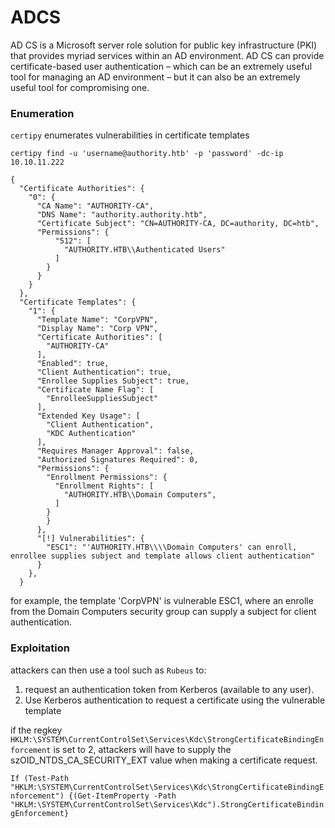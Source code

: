 # ADCS

AD CS is a Microsoft server role solution for public key infrastructure (PKI) that provides myriad services within an AD environment.
AD CS can provide certificate-based user authentication – which can be an extremely useful tool for managing an AD environment – but it can also be an extremely useful tool for compromising one. 

### Enumeration

```certipy``` enumerates vulnerabilities in certificate templates

```certipy find -u 'username@authority.htb' -p 'password' -dc-ip 10.10.11.222```

```
{
  "Certificate Authorities": {
    "0": {
      "CA Name": "AUTHORITY-CA",
      "DNS Name": "authority.authority.htb",
      "Certificate Subject": "CN=AUTHORITY-CA, DC=authority, DC=htb",
      "Permissions": {
          "512": [
            "AUTHORITY.HTB\\Authenticated Users"
          ]
        }
      }
    }
  },
  "Certificate Templates": {
    "1": {
      "Template Name": "CorpVPN",
      "Display Name": "Corp VPN",
      "Certificate Authorities": [
        "AUTHORITY-CA"
      ],
      "Enabled": true,
      "Client Authentication": true,
      "Enrollee Supplies Subject": true,
      "Certificate Name Flag": [
        "EnrolleeSuppliesSubject"
      ],
      "Extended Key Usage": [
        "Client Authentication",
        "KDC Authentication"
      ],
      "Requires Manager Approval": false,
      "Authorized Signatures Required": 0,
      "Permissions": {
        "Enrollment Permissions": {
          "Enrollment Rights": [
            "AUTHORITY.HTB\\Domain Computers",
          ]
        }
        }
      },
      "[!] Vulnerabilities": {
        "ESC1": "'AUTHORITY.HTB\\\\Domain Computers' can enroll, enrollee supplies subject and template allows client authentication"
      }
    },
  }
```

for example, the template 'CorpVPN' is vulnerable ESC1, where an enrolle from the Domain Computers security group can supply a subject for client authentication.

### Exploitation
attackers can then use a tool such as ```Rubeus``` to:

1. request an authentication token from Kerberos (available to any user).
2. Use Kerberos authentication to request a certificate using the vulnerable template

if the regkey ```HKLM:\SYSTEM\CurrentControlSet\Services\Kdc\StrongCertificateBindingEnforcement``` is set to 2, attackers will have to supply the szOID_NTDS_CA_SECURITY_EXT value when making a certificate request.

```If (Test-Path "HKLM:\SYSTEM\CurrentControlSet\Services\Kdc\StrongCertificateBindingEnforcement") {(Get-ItemProperty -Path "HKLM:\SYSTEM\CurrentControlSet\Services\Kdc").StrongCertificateBindingEnforcement}```
